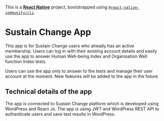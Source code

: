 This is a [**React Native**](https://reactnative.dev) project, bootstrapped using [`@react-native-community/cli`](https://github.com/react-native-community/cli).

# Sustain Change App

This app is for Sustain Change users who already has an active membership. Users can log in with their existing account details and easily use the app to answer Human Well-being Index and Organisation Well function Index tests.

Users can use the app only to answer to the tests and manage their user account at the moment. New features will be added to the app in the future.

## Technical details of the app

The app is connected to Sustain Change platform which is developed using WordPress and React Js. The app is using JWT and WordPress REST API to authenticate users and save test results in WordPress.
